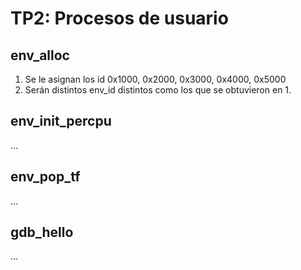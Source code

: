 TP2: Procesos de usuario
========================

env_alloc
---------

1. Se le asignan los id 0x1000, 0x2000, 0x3000, 0x4000, 0x5000
2. Serán distintos env_id distintos como los que se obtuvieron en 1.



env_init_percpu
---------------

...


env_pop_tf
----------

...


gdb_hello
---------

...
